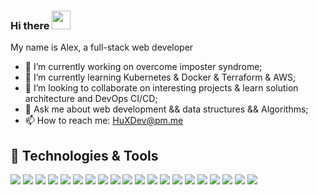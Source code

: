### Hi there <img src="https://raw.githubusercontent.com/MartinHeinz/MartinHeinz/master/wave.gif" width="30px">
My name is Alex, a full-stack web developer 

<!--
**Alex-HuXD/Alex-HuXD** is a ✨ _special_ ✨ repository because its `README.md` (this file) appears on your GitHub profile.

Here are some ideas to get you started:
-->

- 🔭 I’m currently working on overcome imposter syndrome;
- 🌱 I’m currently learning Kubernetes & Docker & Terraform & AWS;
- 👯 I’m looking to collaborate on interesting projects & learn solution architecture and DevOps CI/CD;
- 💬 Ask me about  web development && data structures && Algorithms;
- 📫 How to reach me: HuXDev@pm.me


## 🔧 Technologies & Tools
![](https://img.shields.io/badge/Lang-JavaScript-blue?style=plastic&logo=appveyor)
![](https://img.shields.io/badge/Lang-Python-blue)
![](https://img.shields.io/badge/Lang-Java-blue)
![](https://img.shields.io/badge/Lang-SQL-blue)
![](https://img.shields.io/badge/Tool-React/Redux-important)
![](https://img.shields.io/badge/Tool-Gatsby-important)
![](https://img.shields.io/badge/Tool-Next-important)
![](https://img.shields.io/badge/Tool-Node/Express-orange)
![](https://img.shields.io/badge/Tool-Django-orange)
![](https://img.shields.io/badge/DBMS-PostgreSQL-success)
![](https://img.shields.io/badge/DBMS-MySQL-success)
![](https://img.shields.io/badge/DBMS-MongoDB-success)
![](https://img.shields.io/badge/Tech-GraphQL-yellow)
![](https://img.shields.io/badge/Tech-Ajax-yellow)
![](https://img.shields.io/badge/Tech-Git/Bash-yellow)
![](https://img.shields.io/badge/Tech-Docker-yellow)
![](https://img.shields.io/badge/Know-AWS-informational)
![](https://img.shields.io/badge/Know-Serverless-informational)
![](https://img.shields.io/badge/Know-SPA-informational)
![](https://img.shields.io/badge/Know-Agile-informational)

<!--
## &#x1f4c8; GitHub Stats

<a href="https://github.com/Alex-HuXD">
  <img align="center" src="https://github-readme-stats.vercel.app/api/top-langs/?username=Alex-HuXD&hide=java,html,tex&title_color=ffffff&text_color=c9cacc&icon_color=2bbc8a&bg_color=1d1f21" />
</a>
-->
